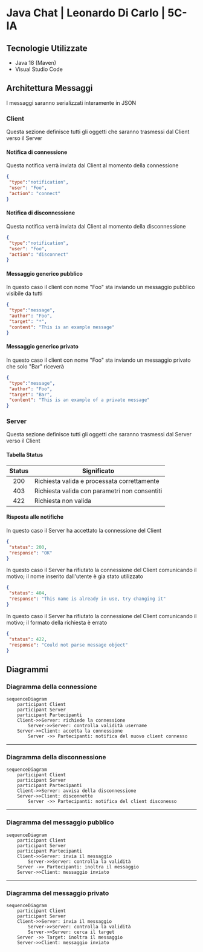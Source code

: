 # Java Chat | Leonardo Di Carlo | 5C-IA

## Tecnologie Utilizzate
- Java 18 (Maven)
- Visual Studio Code

## Architettura Messaggi
I messaggi saranno serializzati interamente in JSON

### Client
Questa sezione definisce tutti gli oggetti che saranno trasmessi dal Client verso il Server

#### Notifica di connessione
Questa notifica verrà inviata dal Client al momento della connessione
```json
{
 "type":"notification",
 "user": "Foo",
 "action": "connect"
}
```
#### Notifica di disconnessione
Questa notifica verrà inviata dal Client al momento della disconnessione
```json
{
 "type":"notification",
 "user": "Foo",
 "action": "disconnect"
}
```

#### Messaggio generico pubblico
In questo caso il client con nome "Foo" sta inviando un messaggio pubblico visibile da tutti
```json
{
 "type":"message",
 "author": "Foo",
 "target": "*",
 "content": "This is an example message"
}
```
#### Messaggio generico privato
In questo caso il client con nome "Foo" sta inviando un messaggio privato che solo "Bar" riceverà
```json
{
 "type":"message",
 "author": "Foo",
 "target": "Bar",
 "content": "This is an example of a private message"
}
```

### Server
Questa sezione definisce tutti gli oggetti che saranno trasmessi dal Server verso il Client

#### Tabella Status
| Status | Significato  |
|:-:|---|
| 200  | Richiesta valida e processata correttamente  |
| 403 | Richiesta valida con parametri non consentiti |
| 422 | Richiesta non valida |

#### Risposta alle notifiche
In questo caso il Server ha accettato la connessione del Client
```json
{
 "status": 200,
 "response": "OK"
}
```
In questo caso il Server ha rifiutato la connessione del Client comunicando il motivo; il nome inserito dall'utente è gia stato utilizzato
```json
{
 "status": 404,
 "response": "This name is already in use, try changing it"
}
```
In questo caso il Server ha rifiutato la connessione del Client comunicando il motivo; 
il formato della richiesta è errato
```json
{
 "status": 422,
 "response": "Could not parse message object"
}
```
## Diagrammi

### Diagramma della connessione
```mermaid
sequenceDiagram
    participant Client
    participant Server
    participant Partecipanti
    Client->>Server: richiede la connessione
        Server->>Server: controlla validità username
    Server->>Client: accetta la connessione
        Server ->> Partecipanti: notifica del nuovo client connesso
```
---
### Diagramma della disconnessione
```mermaid
sequenceDiagram
    participant Client
    participant Server
    participant Partecipanti
    Client->>Server: avvisa della disconnessione
    Server->>Client: disconnette
        Server ->> Partecipanti: notifica del client disconesso
```
---
### Diagramma del messaggio pubblico
```mermaid
sequenceDiagram
    participant Client
    participant Server
    participant Partecipanti
    Client->>Server: invia il messaggio
        Server->>Server: controlla la validità
    Server ->> Partecipanti: inoltra il messaggio
    Server->>Client: messaggio inviato
```
---
### Diagramma del messaggio privato
```mermaid
sequenceDiagram
    participant Client
    participant Server
    Client->>Server: invia il messaggio
        Server->>Server: controlla la validità
        Server->>Server: cerca il target
    Server ->> Target: inoltra il messaggio
    Server->>Client: messaggio inviato
```
